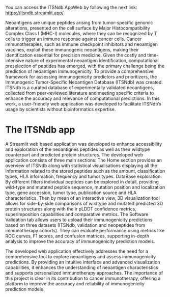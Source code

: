 You can access the ITSNdb AppWeb by following the next link: https://itsndb.streamlit.app/ 

Neoantigens are unique peptides arising from tumor-specific genomic alterations, presented on the cell surface by Major Histocompatibility Complex Class I (MHC-I) molecules, where they can be recognized
by T cells to trigger an immune response against cancer cells. Cancer immunotherapies, such as immune checkpoint inhibitors and neoantigen vaccines, exploit these immunogenic neoantigens, making their
identification essential for precision medicine.
Given the costly and time-intensive nature of experimental neoantigen identification, computational preselection of peptides has emerged, with the primary challenge being the prediction of neoantigen
immunogenicity. To provide a comprehensive framework for assessing immunogenicity predictors and prioritizers, the Immunogenic Tumor-Specific Neoantigen Database (ITSNdb) was created. ITSNdb is a
curated database of experimentally validated neoantigens, collected from peer-reviewed literature and meeting specific criteria to enhance the accuracy and relevance of computational predictions. In this
work, a user-friendly web application was developed to facilitate ITSNdb’s usage by scientists without bioinformatics expertise.

# The ITSNdb app
A Streamlit web based application was developed to enhance accessibility and exploration of the neoantignes peptides as well as their wildtype counterpart and predicted protein structures.
The developed web application consists of three main sections:
The Home section provides an overview of ITSNdb along with statistical visualisations displaying all the information related to the stored peptides such as the amount, classification types, HLA
information, frequency and tumor types.
DataBase exploration: By different filters individual peptides can be explored in detail, providing wild-type and mutated peptide sequence, mutation position and localization type, gene accession,
tumor type, publication source and HLA characteristics. Then by mean of an interactive view, 3D visualization tool allows for side-by-side comparisons of wildtype and mutated predicted 3D protein
structures along with the ir pLDDT confidence metrics, superimposition capabilities and comparative metrics.
The Software Validation tab allows users to upload their immunogenicity predictions based on three datasets (ITSNdb, validation and neopeptides from immunotherapy cohorts). They can evaluate
performance using metrics like ROC curves, F1 scores, and confusion matrices, supporting in-depth analysis to improve the accuracy of immunogenicity prediction models.

The developed web application effectively addresses the need for a comprehensive tool to explore neoantigens and assess immunogenicity predictions. By providing an intuitive interface and advanced
visualization capabilities, it enhances the understanding of neoantigen characteristics and supports personalized immunotherapy approaches.
The importance of this project is clear in its contribution to cancer immunotherapy, offering a platform to improve the accuracy and reliability of immunogenicity prediction models
